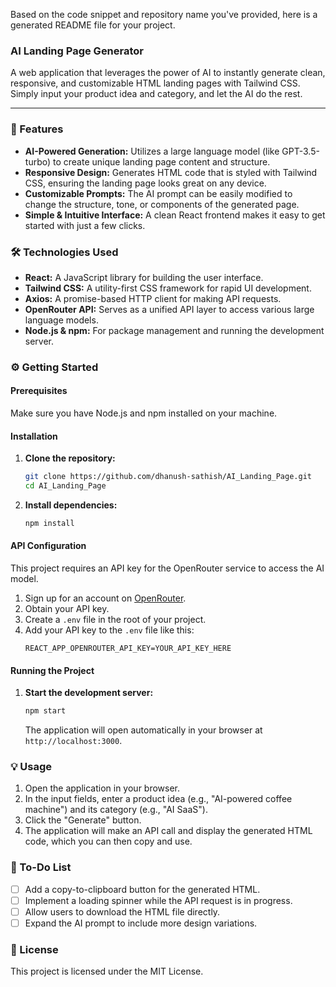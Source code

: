 Based on the code snippet and repository name you've provided, here is a generated README file for your project.

### AI Landing Page Generator

A web application that leverages the power of AI to instantly generate clean, responsive, and customizable HTML landing pages with Tailwind CSS. Simply input your product idea and category, and let the AI do the rest.

-----

### 🚀 Features

  * **AI-Powered Generation:** Utilizes a large language model (like GPT-3.5-turbo) to create unique landing page content and structure.
  * **Responsive Design:** Generates HTML code that is styled with Tailwind CSS, ensuring the landing page looks great on any device.
  * **Customizable Prompts:** The AI prompt can be easily modified to change the structure, tone, or components of the generated page.
  * **Simple & Intuitive Interface:** A clean React frontend makes it easy to get started with just a few clicks.

### 🛠️ Technologies Used

  * **React:** A JavaScript library for building the user interface.
  * **Tailwind CSS:** A utility-first CSS framework for rapid UI development.
  * **Axios:** A promise-based HTTP client for making API requests.
  * **OpenRouter API:** Serves as a unified API layer to access various large language models.
  * **Node.js & npm:** For package management and running the development server.

### ⚙️ Getting Started

#### Prerequisites

Make sure you have Node.js and npm installed on your machine.

#### Installation

1.  **Clone the repository:**

    ```bash
    git clone https://github.com/dhanush-sathish/AI_Landing_Page.git
    cd AI_Landing_Page
    ```

2.  **Install dependencies:**

    ```bash
    npm install
    ```

#### API Configuration

This project requires an API key for the OpenRouter service to access the AI model.

1.  Sign up for an account on [OpenRouter](https://openrouter.ai/).
2.  Obtain your API key.
3.  Create a `.env` file in the root of your project.
4.  Add your API key to the `.env` file like this:
    ```
    REACT_APP_OPENROUTER_API_KEY=YOUR_API_KEY_HERE
    ```

#### Running the Project

1.  **Start the development server:**
    ```bash
    npm start
    ```
    The application will open automatically in your browser at `http://localhost:3000`.

### 💡 Usage

1.  Open the application in your browser.
2.  In the input fields, enter a product idea (e.g., "AI-powered coffee machine") and its category (e.g., "AI SaaS").
3.  Click the "Generate" button.
4.  The application will make an API call and display the generated HTML code, which you can then copy and use.

### 📝 To-Do List

  * [ ] Add a copy-to-clipboard button for the generated HTML.
  * [ ] Implement a loading spinner while the API request is in progress.
  * [ ] Allow users to download the HTML file directly.
  * [ ] Expand the AI prompt to include more design variations.

### 📄 License

This project is licensed under the MIT License.
